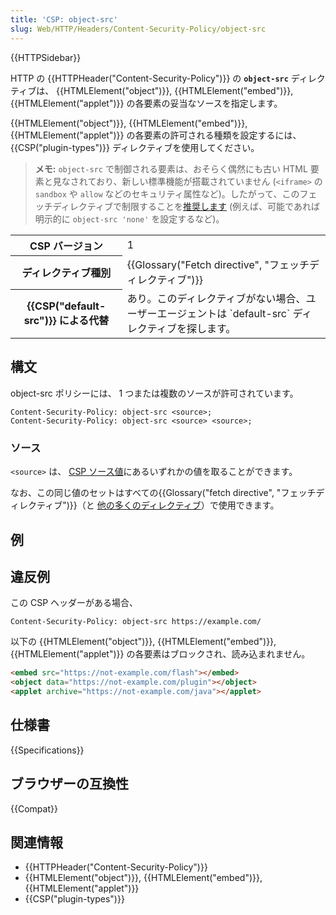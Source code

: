 ```yaml
---
title: 'CSP: object-src'
slug: Web/HTTP/Headers/Content-Security-Policy/object-src
---
```


{{HTTPSidebar}}

HTTP の {{HTTPHeader("Content-Security-Policy")}} の **`object-src`** ディレクティブは、 {{HTMLElement("object")}}, {{HTMLElement("embed")}}, {{HTMLElement("applet")}} の各要素の妥当なソースを指定します。

{{HTMLElement("object")}}, {{HTMLElement("embed")}}, {{HTMLElement("applet")}} の各要素の許可される種類を設定するには、 {{CSP("plugin-types")}} ディレクティブを使用してください。

> **メモ:** `object-src` で制御される要素は、おそらく偶然にも古い HTML 要素と見なされており、新しい標準機能が搭載されていません (`<iframe>` の `sandbox` や `allow` などのセキュリティ属性など)。したがって、このフェッチディレクティブで制限することを[推奨します](https://csp.withgoogle.com/docs/strict-csp.html) (例えば、可能であれば明示的に `object-src 'none'` を設定するなど)。

<table class="properties">
  <tbody>
    <tr>
      <th scope="row">CSP バージョン</th>
      <td>1</td>
    </tr>
    <tr>
      <th scope="row">ディレクティブ種別</th>
      <td>{{Glossary("Fetch directive", "フェッチディレクティブ")}}</td>
    </tr>
    <tr>
      <th scope="row">{{CSP("default-src")}} による代替</th>
      <td>
        あり。このディレクティブがない場合、ユーザーエージェントは `default-src` ディレクティブを探します。
      </td>
    </tr>
  </tbody>
</table>

## 構文

object-src ポリシーには、 1 つまたは複数のソースが許可されています。

```http
Content-Security-Policy: object-src <source>;
Content-Security-Policy: object-src <source> <source>;
```

### ソース

`<source>` は、 [CSP ソース値](/ja/docs/Web/HTTP/Headers/Content-Security-Policy/Sources#ソース)にあるいずれかの値を取ることができます。

なお、この同じ値のセットはすべての{{Glossary("fetch directive", "フェッチディレクティブ")}}（と [他の多くのディレクティブ](/ja/docs/Web/HTTP/Headers/Content-Security-Policy/Sources#関連ディレクティブ)）で使用できます。

## 例

## 違反例

この CSP ヘッダーがある場合、

```http
Content-Security-Policy: object-src https://example.com/
```

以下の {{HTMLElement("object")}}, {{HTMLElement("embed")}}, {{HTMLElement("applet")}} の各要素はブロックされ、読み込まれません。

```html
<embed src="https://not-example.com/flash"></embed>
<object data="https://not-example.com/plugin"></object>
<applet archive="https://not-example.com/java"></applet>
```

## 仕様書

{{Specifications}}

## ブラウザーの互換性

{{Compat}}

## 関連情報

- {{HTTPHeader("Content-Security-Policy")}}
- {{HTMLElement("object")}}, {{HTMLElement("embed")}}, {{HTMLElement("applet")}}
- {{CSP("plugin-types")}}
